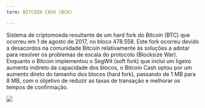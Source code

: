 ```yaml
---
term: BITCOIN CASH (BCH)

---
```

Sistema de criptomoeda resultante de um hard fork do Bitcoin (BTC) que ocorreu em 1 de agosto de 2017, no bloco 478.558. Este fork ocorreu devido a desacordos na comunidade Bitcoin relativamente às soluções a adotar para resolver os problemas de escala do protocolo (Blocksize War). Enquanto o Bitcoin implementou o SegWit (soft fork) que inclui um ligeiro aumento indireto da capacidade dos blocos, o Bitcoin Cash optou por um aumento direto do tamanho dos blocos (hard fork), passando de 1 MB para 8 MB, com o objetivo de reduzir as taxas de transação e melhorar os tempos de confirmação.

![](../../dictionnaire/assets/49.webp)